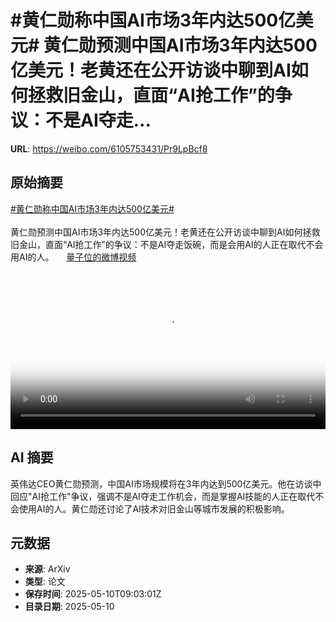 # #黄仁勋称中国AI市场3年内达500亿美元# 黄仁勋预测中国AI市场3年内达500亿美元！老黄还在公开访谈中聊到AI如何拯救旧金山，直面“AI抢工作”的争议：不是AI夺走...

**URL**: https://weibo.com/6105753431/Pr9LpBcf8

## 原始摘要

<a href="https://m.weibo.cn/search?containerid=231522type%3D1%26t%3D10%26q%3D%23%E9%BB%84%E4%BB%81%E5%8B%8B%E7%A7%B0%E4%B8%AD%E5%9B%BDAI%E5%B8%82%E5%9C%BA3%E5%B9%B4%E5%86%85%E8%BE%BE500%E4%BA%BF%E7%BE%8E%E5%85%83%23&amp;extparam=%23%E9%BB%84%E4%BB%81%E5%8B%8B%E7%A7%B0%E4%B8%AD%E5%9B%BDAI%E5%B8%82%E5%9C%BA3%E5%B9%B4%E5%86%85%E8%BE%BE500%E4%BA%BF%E7%BE%8E%E5%85%83%23" data-hide=""><span class="surl-text">#黄仁勋称中国AI市场3年内达500亿美元#</span></a> <br><br>黄仁勋预测中国AI市场3年内达500亿美元！老黄还在公开访谈中聊到AI如何拯救旧金山，直面“AI抢工作”的争议：不是AI夺走饭碗，而是会用AI的人正在取代不会用AI的人。 <a href="https://video.weibo.com/show?fid=1034:5164448642433038" data-hide=""><span class="url-icon"><img style="width: 1rem;height: 1rem" src="https://h5.sinaimg.cn/upload/2015/09/25/3/timeline_card_small_video_default.png" referrerpolicy="no-referrer"></span><span class="surl-text">量子位的微博视频</span></a> <br clear="both"><div style="clear: both"></div><video controls="controls" poster="https://tvax2.sinaimg.cn/orj480/006Fd7o3ly1i19dvkkt7bj30u01hc0uw.jpg" style="width: 100%"><source src="https://f.video.weibocdn.com/o0/JUsWJDBllx08o6Z4a7sQ01041200j8yB0E010.mp4?label=mp4_720p&amp;template=720x1280.24.0&amp;ori=0&amp;ps=1CwnkDw1GXwCQx&amp;Expires=1746871066&amp;ssig=2vcmNyj3od&amp;KID=unistore,video"><source src="https://f.video.weibocdn.com/o0/xjbdf2N1lx08o6Z3RH5m01041200bbxT0E010.mp4?label=mp4_hd&amp;template=540x960.24.0&amp;ori=0&amp;ps=1CwnkDw1GXwCQx&amp;Expires=1746871066&amp;ssig=r3dpGdg8LZ&amp;KID=unistore,video"><source src="https://f.video.weibocdn.com/o0/uV73baYXlx08o6Z3EZXi0104120064gv0E010.mp4?label=mp4_ld&amp;template=360x640.24.0&amp;ori=0&amp;ps=1CwnkDw1GXwCQx&amp;Expires=1746871066&amp;ssig=V5B7Jyu%2FX0&amp;KID=unistore,video"><p>视频无法显示，请前往<a href="https://video.weibo.com/show?fid=1034%3A5164448642433038" target="_blank" rel="noopener noreferrer">微博视频</a>观看。</p></video>

## AI 摘要

英伟达CEO黄仁勋预测，中国AI市场规模将在3年内达到500亿美元。他在访谈中回应"AI抢工作"争议，强调不是AI夺走工作机会，而是掌握AI技能的人正在取代不会使用AI的人。黄仁勋还讨论了AI技术对旧金山等城市发展的积极影响。

## 元数据

- **来源**: ArXiv
- **类型**: 论文
- **保存时间**: 2025-05-10T09:03:01Z
- **目录日期**: 2025-05-10
